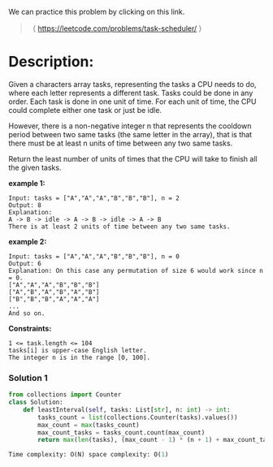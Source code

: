 We can practice this problem by clicking on this link.
>（ https://leetcode.com/problems/task-scheduler/ ）
# Description:
 <p> Given a characters array tasks, representing the tasks a CPU needs to do, where each letter represents a different task. Tasks could be done in any order. Each task is done in one unit of time. For each unit of time, the CPU could complete either one task or just be idle.

However, there is a non-negative integer n that represents the cooldown period between two same tasks (the same letter in the array), that is that there must be at least n units of time between any two same tasks.

Return the least number of units of times that the CPU will take to finish all the given tasks.</p> 

**example 1:**
```
Input: tasks = ["A","A","A","B","B","B"], n = 2
Output: 8
Explanation: 
A -> B -> idle -> A -> B -> idle -> A -> B
There is at least 2 units of time between any two same tasks.
```

**example 2:**
```
Input: tasks = ["A","A","A","B","B","B"], n = 0
Output: 6
Explanation: On this case any permutation of size 6 would work since n = 0.
["A","A","A","B","B","B"]
["A","B","A","B","A","B"]
["B","B","B","A","A","A"]
...
And so on.
```

**Constraints:**
```
1 <= task.length <= 104
tasks[i] is upper-case English letter.
The integer n is in the range [0, 100].
```

 ### Solution 1

```Python
from collections import Counter
class Solution:
    def leastInterval(self, tasks: List[str], n: int) -> int:
        tasks_count = list(collections.Counter(tasks).values())
        max_count = max(tasks_count)
        max_count_tasks = tasks_count.count(max_count)
        return max(len(tasks), (max_count - 1) * (n + 1) + max_count_tasks)

Time complexity: O(N) space complexity: O(1)
```
